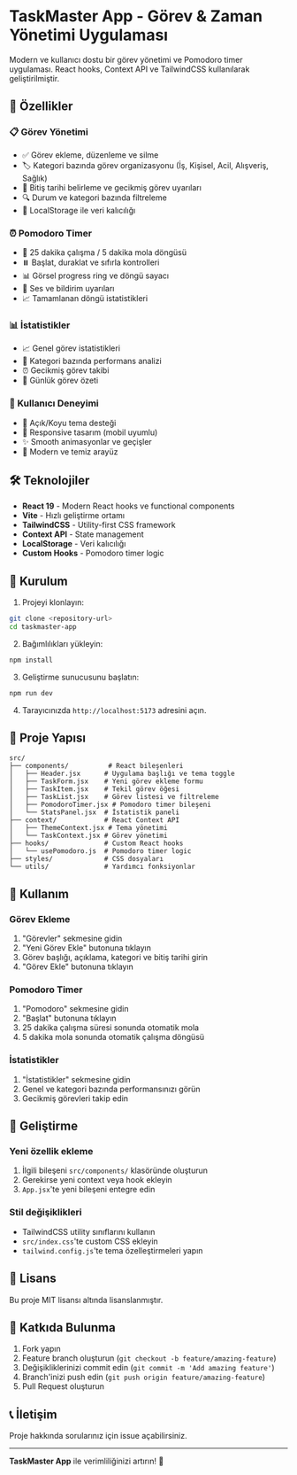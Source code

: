 # TaskMaster App - Görev & Zaman Yönetimi Uygulaması

Modern ve kullanıcı dostu bir görev yönetimi ve Pomodoro timer uygulaması. React hooks, Context API ve TailwindCSS kullanılarak geliştirilmiştir.

## 🚀 Özellikler

### 📋 Görev Yönetimi
- ✅ Görev ekleme, düzenleme ve silme
- 🏷️ Kategori bazında görev organizasyonu (İş, Kişisel, Acil, Alışveriş, Sağlık)
- 📅 Bitiş tarihi belirleme ve gecikmiş görev uyarıları
- 🔍 Durum ve kategori bazında filtreleme
- 💾 LocalStorage ile veri kalıcılığı

### ⏰ Pomodoro Timer
- 🎯 25 dakika çalışma / 5 dakika mola döngüsü
- ⏸️ Başlat, duraklat ve sıfırla kontrolleri
- 📊 Görsel progress ring ve döngü sayacı
- 🔔 Ses ve bildirim uyarıları
- 📈 Tamamlanan döngü istatistikleri

### 📊 İstatistikler
- 📈 Genel görev istatistikleri
- 🎯 Kategori bazında performans analizi
- ⏰ Gecikmiş görev takibi
- 📅 Günlük görev özeti

### 🎨 Kullanıcı Deneyimi
- 🌙 Açık/Koyu tema desteği
- 📱 Responsive tasarım (mobil uyumlu)
- ✨ Smooth animasyonlar ve geçişler
- 🎯 Modern ve temiz arayüz

## 🛠️ Teknolojiler

- **React 19** - Modern React hooks ve functional components
- **Vite** - Hızlı geliştirme ortamı
- **TailwindCSS** - Utility-first CSS framework
- **Context API** - State management
- **LocalStorage** - Veri kalıcılığı
- **Custom Hooks** - Pomodoro timer logic

## 🚀 Kurulum

1. Projeyi klonlayın:
```bash
git clone <repository-url>
cd taskmaster-app
```

2. Bağımlılıkları yükleyin:
```bash
npm install
```

3. Geliştirme sunucusunu başlatın:
```bash
npm run dev
```

4. Tarayıcınızda `http://localhost:5173` adresini açın.

## 📁 Proje Yapısı

```
src/
├── components/          # React bileşenleri
│   ├── Header.jsx      # Uygulama başlığı ve tema toggle
│   ├── TaskForm.jsx    # Yeni görev ekleme formu
│   ├── TaskItem.jsx    # Tekil görev öğesi
│   ├── TaskList.jsx    # Görev listesi ve filtreleme
│   ├── PomodoroTimer.jsx # Pomodoro timer bileşeni
│   └── StatsPanel.jsx  # İstatistik paneli
├── context/            # React Context API
│   ├── ThemeContext.jsx # Tema yönetimi
│   └── TaskContext.jsx # Görev yönetimi
├── hooks/              # Custom React hooks
│   └── usePomodoro.js  # Pomodoro timer logic
├── styles/             # CSS dosyaları
└── utils/              # Yardımcı fonksiyonlar
```

## 🎯 Kullanım

### Görev Ekleme
1. "Görevler" sekmesine gidin
2. "Yeni Görev Ekle" butonuna tıklayın
3. Görev başlığı, açıklama, kategori ve bitiş tarihi girin
4. "Görev Ekle" butonuna tıklayın

### Pomodoro Timer
1. "Pomodoro" sekmesine gidin
2. "Başlat" butonuna tıklayın
3. 25 dakika çalışma süresi sonunda otomatik mola
4. 5 dakika mola sonunda otomatik çalışma döngüsü

### İstatistikler
1. "İstatistikler" sekmesine gidin
2. Genel ve kategori bazında performansınızı görün
3. Gecikmiş görevleri takip edin

## 🔧 Geliştirme

### Yeni özellik ekleme
1. İlgili bileşeni `src/components/` klasöründe oluşturun
2. Gerekirse yeni context veya hook ekleyin
3. `App.jsx`'te yeni bileşeni entegre edin

### Stil değişiklikleri
- TailwindCSS utility sınıflarını kullanın
- `src/index.css`'te custom CSS ekleyin
- `tailwind.config.js`'te tema özelleştirmeleri yapın

## 📝 Lisans

Bu proje MIT lisansı altında lisanslanmıştır.

## 🤝 Katkıda Bulunma

1. Fork yapın
2. Feature branch oluşturun (`git checkout -b feature/amazing-feature`)
3. Değişikliklerinizi commit edin (`git commit -m 'Add amazing feature'`)
4. Branch'inizi push edin (`git push origin feature/amazing-feature`)
5. Pull Request oluşturun

## 📞 İletişim

Proje hakkında sorularınız için issue açabilirsiniz.

---

**TaskMaster App** ile verimliliğinizi artırın! 🚀
